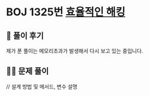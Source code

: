 # BOJ 1325번 [효율적인 해킹](https://www.acmicpc.net/problem/1325)

## 🌈 풀이 후기
제가 푼 풀이는 메모리초과가 발생해서 다시 보고 있는 중입니다.

## 👩‍🏫 문제 풀이
// 설계 방법 및 메서드, 변수 설명
